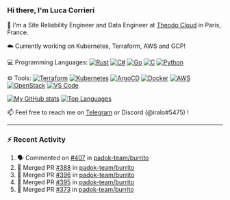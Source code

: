 ### Hi there, I'm Luca Corrieri

👋 I'm a Site Reliability Engineer and Data Engineer at [Theodo Cloud](https://cloud.theodo.com/) in Paris, France.

☁️ Currently working on Kubernetes, Terraform, AWS and GCP!

💻 Programming Languages:
[![Rust](https://img.shields.io/badge/Rust-c14566?style=flat-square&logo=rust&logoColor=white)](#)
[![C#](https://img.shields.io/badge/C%23-1e9e25.svg?style=flat-square&logo=c%20sharp&logoColor=white)](#)
[![Go](https://img.shields.io/badge/Go-007d9c?style=flat-square&logo=go&logoColor=white)](#)
[![C](https://img.shields.io/badge/C-2570ae.svg?style=flat-square&logo=c&logoColor=white)](#)
[![Python](https://img.shields.io/badge/Python-3b78a7.svg?style=flat-square&logo=python&logoColor=white)](#)

⚙️ Tools:
[![Terraform](https://img.shields.io/badge/Terraform-7B42BC?style=flat-square&logo=terraform&logoColor=white)](#)
[![Kubernetes](https://img.shields.io/badge/Kubernetes-326CE5?style=flat-square&logo=kubernetes&logoColor=white)](#)
[![ArgoCD](https://img.shields.io/badge/ArgoCD-009485?style=flat-square&logo=argo&logoColor=white)](#)
[![Docker](https://img.shields.io/badge/Docker-2496ED?style=flat-square&logo=docker&logoColor=white)](#)
[![AWS](https://img.shields.io/badge/AWS-232F3E?style=flat-square&logo=amazonaws&logoColor=white)](#)
[![OpenStack](https://img.shields.io/badge/OpenStack-ED1944?style=flat-square&logo=openstack&logoColor=white)](#)
[![VS Code](https://img.shields.io/badge/VS%20Code-007ACC?style=flat-square&logo=visualstudiocode&logoColor=white)](#)

[![My GitHub stats](https://github-readme-stats.vercel.app/api?username=corrieriluca&hide_rank=true&count_private=true&include_all_commits=true&show_icons=true&theme=github_dark)](#)
[![Top Languages](https://github-readme-stats.vercel.app/api/top-langs/?username=corrieriluca&layout=compact&theme=github_dark)](#)

📫 Feel free to reach me on [Telegram](https://t.me/luccorri) or Discord (@iralo#5475) !

---

### :zap: Recent Activity

<!--START_SECTION:activity-->
1. 🗣 Commented on [#407](https://github.com/padok-team/burrito/issues/407#issuecomment-2483663602) in [padok-team/burrito](https://github.com/padok-team/burrito)
2. 🎉 Merged PR [#388](https://github.com/padok-team/burrito/pull/388) in [padok-team/burrito](https://github.com/padok-team/burrito)
3. 🎉 Merged PR [#396](https://github.com/padok-team/burrito/pull/396) in [padok-team/burrito](https://github.com/padok-team/burrito)
4. 🎉 Merged PR [#395](https://github.com/padok-team/burrito/pull/395) in [padok-team/burrito](https://github.com/padok-team/burrito)
5. 🎉 Merged PR [#373](https://github.com/padok-team/burrito/pull/373) in [padok-team/burrito](https://github.com/padok-team/burrito)
<!--END_SECTION:activity-->
